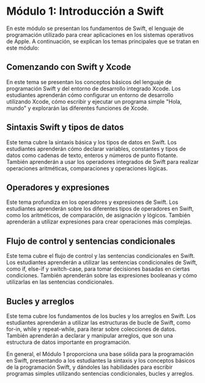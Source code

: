 # Módulo 1: Introducción a Swift

En este módulo se presentan los fundamentos de Swift, el lenguaje de programación utilizado para crear aplicaciones en los sistemas operativos de Apple. A continuación, se explican los temas principales que se tratan en este módulo:

## Comenzando con Swift y Xcode

En este tema se presentan los conceptos básicos del lenguaje de programación Swift y del entorno de desarrollo integrado Xcode. Los estudiantes aprenderán cómo configurar un entorno de desarrollo utilizando Xcode, cómo escribir y ejecutar un programa simple "Hola, mundo" y explorarán las diferentes funciones de Xcode.

## Sintaxis Swift y tipos de datos

Este tema cubre la sintaxis básica y los tipos de datos en Swift. Los estudiantes aprenderán cómo declarar variables, constantes y tipos de datos como cadenas de texto, enteros y números de punto flotante. También aprenderán a usar los operadores integrados de Swift para realizar operaciones aritméticas, comparaciones y operaciones lógicas.

## Operadores y expresiones

Este tema profundiza en los operadores y expresiones de Swift. Los estudiantes aprenderán sobre los diferentes tipos de operadores en Swift, como los aritméticos, de comparación, de asignación y lógicos. También aprenderán a utilizar expresiones para crear operaciones más complejas.

## Flujo de control y sentencias condicionales

Este tema cubre el flujo de control y las sentencias condicionales en Swift. Los estudiantes aprenderán a utilizar las sentencias condicionales de Swift, como if, else-if y switch-case, para tomar decisiones basadas en ciertas condiciones. También aprenderán sobre las expresiones booleanas y cómo utilizarlas en las sentencias condicionales.

## Bucles y arreglos

Este tema cubre los fundamentos de los bucles y los arreglos en Swift. Los estudiantes aprenderán a utilizar las estructuras de bucle de Swift, como for-in, while y repeat-while, para iterar sobre colecciones de datos. También aprenderán a declarar y manipular arreglos, que son una estructura de datos importante en programación.

En general, el Módulo 1 proporciona una base sólida para la programación en Swift, presentando a los estudiantes la sintaxis y los conceptos básicos de la programación Swift, y dándoles las habilidades para escribir programas simples utilizando sentencias condicionales, bucles y arreglos.
